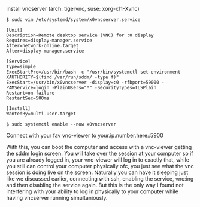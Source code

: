 install vncserver (arch: tigervnc, suse: xorg-x11-Xvnc)

```
$ sudo vim /etc/systemd/system/x0vncserver.service
```

```
[Unit]
Description=Remote desktop service (VNC) for :0 display
Requires=display-manager.service
After=network-online.target
After=display-manager.service

[Service]
Type=simple
ExecStartPre=/usr/bin/bash -c "/usr/bin/systemctl set-environment XAUTHORITY=$(find /var/run/sddm/ -type f)"
ExecStart=/usr/bin/x0vncserver -display=:0 -rfbport=59000 -PAMService=login -PlainUsers="*" -SecurityTypes=TLSPlain
Restart=on-failure
RestartSec=500ms

[Install]
WantedBy=multi-user.target
```

```
$ sudo systemctl enable --now x0vncserver
```

Connect with your fav vnc-viewer to your.ip.number.here::5900

With this, you can boot the computer and access with a vnc-viewer getting the sddm login screen. You will take over the session at your computer so if you are already logged in, your vnc-viewer will log in to exactly that, while you still can control your computer physically ofc, you just see what the vnc session is doing live on the screen.
Naturally you can have it sleeping just like we discussed earlier, connecting with ssh, enabling the service, vnc:ing and then disabling the service again.
But this is the only way I found not interfering with your ability to log in physically to your computer while having vncserver running simultaniously.
